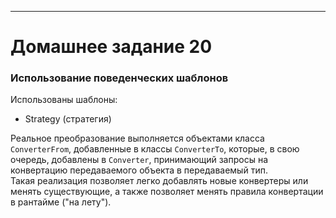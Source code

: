 ********
# Домашнее задание 20
### Использование поведенческих шаблонов 
Использованы шаблоны:  
* Strategy (стратегия)

Реальное преобразование выполняется объектами класса `ConverterFrom`, добавленные в классы `ConverterTo`, которые, в свою очередь, добавлены в `Converter`, принимающий запросы на конвертацию передаваемого объекта в передаваемый тип.  
Такая реализация позволяет легко добавлять новые конвертеры или менять существующие, а также позволяет менять правила конвертации в рантайме ("на лету").
